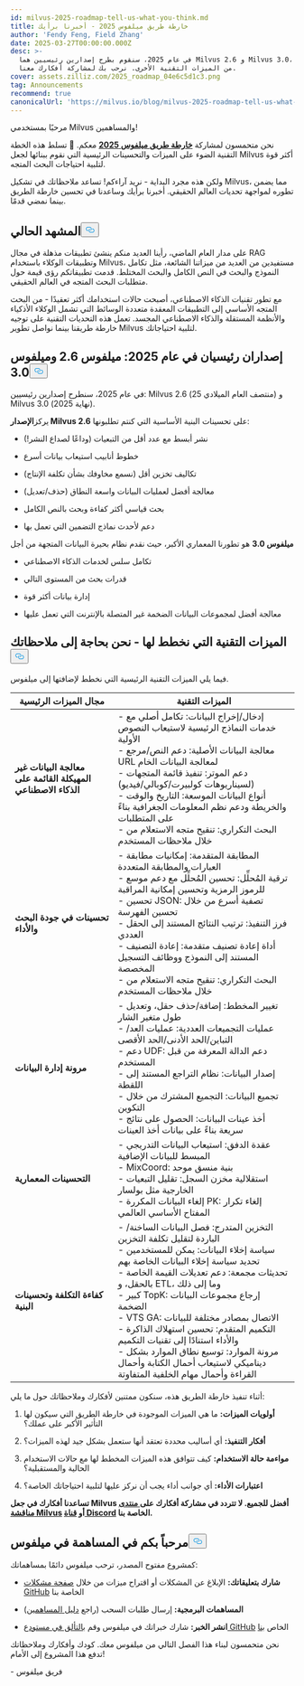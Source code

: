 ```yaml
---
id: milvus-2025-roadmap-tell-us-what-you-think.md
title: خارطة طريق ميلفوس 2025 - أخبرنا برأيك
author: 'Fendy Feng, Field Zhang'
date: 2025-03-27T00:00:00.000Z
desc: >-
  في عام 2025، سنقوم بطرح إصدارين رئيسيين هما Milvus 2.6 و Milvus 3.0، والعديد
  من الميزات التقنية الأخرى. نرحب بك لمشاركة أفكارك معنا.
cover: assets.zilliz.com/2025_roadmap_04e6c5d1c3.png
tag: Announcements
recommend: true
canonicalUrl: 'https://milvus.io/blog/milvus-2025-roadmap-tell-us-what-you-think.md'
---
```

<p>مرحبًا بمستخدمي Milvus والمساهمين!</p>
<p>نحن متحمسون لمشاركة <a href="https://milvus.io/docs/roadmap.md"><strong>خارطة طريق ميلفوس 2025</strong></a> معكم. 🚀 تسلط هذه الخطة التقنية الضوء على الميزات والتحسينات الرئيسية التي نقوم ببنائها لجعل Milvus أكثر قوة لتلبية احتياجات البحث المتجه.</p>
<p>ولكن هذه مجرد البداية - نريد آراءكم! تساعد ملاحظاتك في تشكيل Milvus، مما يضمن تطوره لمواجهة تحديات العالم الحقيقي. أخبرنا برأيك وساعدنا في تحسين خارطة الطريق بينما نمضي قدمًا.</p>
<h2 id="The-Current-Landscape" class="common-anchor-header">المشهد الحالي<button data-href="#The-Current-Landscape" class="anchor-icon" translate="no">
      <svg translate="no"
        aria-hidden="true"
        focusable="false"
        height="20"
        version="1.1"
        viewBox="0 0 16 16"
        width="16"
      >
        <path
          fill="#0092E4"
          fill-rule="evenodd"
          d="M4 9h1v1H4c-1.5 0-3-1.69-3-3.5S2.55 3 4 3h4c1.45 0 3 1.69 3 3.5 0 1.41-.91 2.72-2 3.25V8.59c.58-.45 1-1.27 1-2.09C10 5.22 8.98 4 8 4H4c-.98 0-2 1.22-2 2.5S3 9 4 9zm9-3h-1v1h1c1 0 2 1.22 2 2.5S13.98 12 13 12H9c-.98 0-2-1.22-2-2.5 0-.83.42-1.64 1-2.09V6.25c-1.09.53-2 1.84-2 3.25C6 11.31 7.55 13 9 13h4c1.45 0 3-1.69 3-3.5S14.5 6 13 6z"
        ></path>
      </svg>
    </button></h2><p>على مدار العام الماضي، رأينا العديد منكم ينشئ تطبيقات مذهلة في مجال RAG وتطبيقات الوكلاء باستخدام Milvus، مستفيدين من العديد من ميزاتنا الشائعة، مثل تكامل النموذج والبحث في النص الكامل والبحث المختلط. قدمت تطبيقاتكم رؤى قيمة حول متطلبات البحث المتجه في العالم الحقيقي.</p>
<p>مع تطور تقنيات الذكاء الاصطناعي، أصبحت حالات استخدامك أكثر تعقيدًا - من البحث المتجه الأساسي إلى التطبيقات المعقدة متعددة الوسائط التي تشمل الوكلاء الأذكياء والأنظمة المستقلة والذكاء الاصطناعي المجسد. تعمل هذه التحديات التقنية على توجيه خارطة طريقنا بينما نواصل تطوير Milvus لتلبية احتياجاتك.</p>
<h2 id="Two-Major-Releases-in-2025-Milvus-26-and-Milvus-30" class="common-anchor-header">إصداران رئيسيان في عام 2025: ميلفوس 2.6 وميلفوس 3.0<button data-href="#Two-Major-Releases-in-2025-Milvus-26-and-Milvus-30" class="anchor-icon" translate="no">
      <svg translate="no"
        aria-hidden="true"
        focusable="false"
        height="20"
        version="1.1"
        viewBox="0 0 16 16"
        width="16"
      >
        <path
          fill="#0092E4"
          fill-rule="evenodd"
          d="M4 9h1v1H4c-1.5 0-3-1.69-3-3.5S2.55 3 4 3h4c1.45 0 3 1.69 3 3.5 0 1.41-.91 2.72-2 3.25V8.59c.58-.45 1-1.27 1-2.09C10 5.22 8.98 4 8 4H4c-.98 0-2 1.22-2 2.5S3 9 4 9zm9-3h-1v1h1c1 0 2 1.22 2 2.5S13.98 12 13 12H9c-.98 0-2-1.22-2-2.5 0-.83.42-1.64 1-2.09V6.25c-1.09.53-2 1.84-2 3.25C6 11.31 7.55 13 9 13h4c1.45 0 3-1.69 3-3.5S14.5 6 13 6z"
        ></path>
      </svg>
    </button></h2><p>في عام 2025، سنطرح إصدارين رئيسيين: Milvus 2.6 (منتصف العام الميلادي 25) و Milvus 3.0 (نهاية 2025).</p>
<p>يركز<strong>الإصدار Milvus 2.6</strong> على تحسينات البنية الأساسية التي كنتم تطلبونها:</p>
<ul>
<li><p>نشر أبسط مع عدد أقل من التبعيات (وداعًا لصداع النشر!)</p></li>
<li><p>خطوط أنابيب استيعاب بيانات أسرع</p></li>
<li><p>تكاليف تخزين أقل (نسمع مخاوفك بشأن تكلفة الإنتاج)</p></li>
<li><p>معالجة أفضل لعمليات البيانات واسعة النطاق (حذف/تعديل)</p></li>
<li><p>بحث قياسي أكثر كفاءة وبحث بالنص الكامل</p></li>
<li><p>دعم لأحدث نماذج التضمين التي تعمل بها</p></li>
</ul>
<p><strong>ميلفوس 3.0</strong> هو تطورنا المعماري الأكبر، حيث نقدم نظام بحيرة البيانات المتجهة من أجل</p>
<ul>
<li><p>تكامل سلس لخدمات الذكاء الاصطناعي</p></li>
<li><p>قدرات بحث من المستوى التالي</p></li>
<li><p>إدارة بيانات أكثر قوة</p></li>
<li><p>معالجة أفضل لمجموعات البيانات الضخمة غير المتصلة بالإنترنت التي تعمل عليها</p></li>
</ul>
<h2 id="Technical-Features-Were-Planning---We-Need-Your-Feedback" class="common-anchor-header">الميزات التقنية التي نخطط لها - نحن بحاجة إلى ملاحظاتك<button data-href="#Technical-Features-Were-Planning---We-Need-Your-Feedback" class="anchor-icon" translate="no">
      <svg translate="no"
        aria-hidden="true"
        focusable="false"
        height="20"
        version="1.1"
        viewBox="0 0 16 16"
        width="16"
      >
        <path
          fill="#0092E4"
          fill-rule="evenodd"
          d="M4 9h1v1H4c-1.5 0-3-1.69-3-3.5S2.55 3 4 3h4c1.45 0 3 1.69 3 3.5 0 1.41-.91 2.72-2 3.25V8.59c.58-.45 1-1.27 1-2.09C10 5.22 8.98 4 8 4H4c-.98 0-2 1.22-2 2.5S3 9 4 9zm9-3h-1v1h1c1 0 2 1.22 2 2.5S13.98 12 13 12H9c-.98 0-2-1.22-2-2.5 0-.83.42-1.64 1-2.09V6.25c-1.09.53-2 1.84-2 3.25C6 11.31 7.55 13 9 13h4c1.45 0 3-1.69 3-3.5S14.5 6 13 6z"
        ></path>
      </svg>
    </button></h2><p>فيما يلي الميزات التقنية الرئيسية التي نخطط لإضافتها إلى ميلفوس.</p>
<table>
<thead>
<tr><th><strong>مجال الميزات الرئيسية</strong></th><th><strong>الميزات التقنية</strong></th></tr>
</thead>
<tbody>
<tr><td><strong>معالجة البيانات غير المهيكلة القائمة على الذكاء الاصطناعي</strong></td><td>- إدخال/إخراج البيانات: تكامل أصلي مع خدمات النماذج الرئيسية لاستيعاب النصوص الأولية<br>- معالجة البيانات الأصلية: دعم النص/مرجع URL لمعالجة البيانات الخام<br>- دعم الموتر: تنفيذ قائمة المتجهات (لسيناريوهات كولبيرت/كوبالي/فيديو)<br>- أنواع البيانات الموسعة: التاريخ والوقت والخريطة ودعم نظم المعلومات الجغرافية بناءً على المتطلبات<br>- البحث التكراري: تنقيح متجه الاستعلام من خلال ملاحظات المستخدم</td></tr>
<tr><td><strong>تحسينات في جودة البحث والأداء</strong></td><td>- المطابقة المتقدمة: إمكانيات مطابقة العبارات والمطابقة المتعددة<br>- ترقية المُحلِّل: تحسين المُحلِّل مع دعم موسع للرموز الرمزية وتحسين إمكانية المراقبة<br>- تحسين JSON: تصفية أسرع من خلال تحسين الفهرسة<br>- فرز التنفيذ: ترتيب النتائج المستند إلى الحقل العددي<br>- أداة إعادة تصنيف متقدمة: إعادة التصنيف المستند إلى النموذج ووظائف التسجيل المخصصة<br>- البحث التكراري: تنقيح متجه الاستعلام من خلال ملاحظات المستخدم</td></tr>
<tr><td><strong>مرونة إدارة البيانات</strong></td><td>- تغيير المخطط: إضافة/حذف حقل، وتعديل طول متغير الشار<br>- عمليات التجميعات العددية: عمليات العد/التباين/الحد الأدنى/الحد الأقصى<br>- دعم UDF: دعم الدالة المعرفة من قبل المستخدم<br>- إصدار البيانات: نظام التراجع المستند إلى اللقطة<br>- تجميع البيانات: التجميع المشترك من خلال التكوين<br>- أخذ عينات البيانات: الحصول على نتائج سريعة بناءً على بيانات أخذ العينات</td></tr>
<tr><td><strong>التحسينات المعمارية</strong></td><td>- عقدة الدفق: استيعاب البيانات التدريجي المبسط للبيانات الإضافية<br>- MixCoord: بنية منسق موحد<br>- استقلالية مخزن السجل: تقليل التبعيات الخارجية مثل بولسار<br>- إلغاء البيانات المكررة PK: إلغاء تكرار المفتاح الأساسي العالمي</td></tr>
<tr><td><strong>كفاءة التكلفة وتحسينات البنية</strong></td><td>- التخزين المتدرج: فصل البيانات الساخنة/الباردة لتقليل تكلفة التخزين<br>- سياسة إخلاء البيانات: يمكن للمستخدمين تحديد سياسة إخلاء البيانات الخاصة بهم<br>- تحديثات مجمعة: دعم تعديلات القيمة الخاصة بالحقل، و ETL، وما إلى ذلك<br>- كبير TopK: إرجاع مجموعات البيانات الضخمة<br>- VTS GA: الاتصال بمصادر مختلفة للبيانات<br>- التكميم المتقدم: تحسين استهلاك الذاكرة والأداء استنادًا إلى تقنيات التكميم<br>- مرونة الموارد: توسيع نطاق الموارد بشكل ديناميكي لاستيعاب أحمال الكتابة وأحمال القراءة وأحمال مهام الخلفية المتفاوتة</td></tr>
</tbody>
</table>
<p>أثناء تنفيذ خارطة الطريق هذه، سنكون ممتنين لأفكارك وملاحظاتك حول ما يلي:</p>
<ol>
<li><p><strong>أولويات الميزات:</strong> ما هي الميزات الموجودة في خارطة الطريق التي سيكون لها التأثير الأكبر على عملك؟</p></li>
<li><p><strong>أفكار التنفيذ:</strong> أي أساليب محددة تعتقد أنها ستعمل بشكل جيد لهذه الميزات؟</p></li>
<li><p><strong>مواءمة حالة الاستخدام:</strong> كيف تتوافق هذه الميزات المخطط لها مع حالات الاستخدام الحالية والمستقبلية؟</p></li>
<li><p><strong>اعتبارات الأداء:</strong> أي جوانب أداء يجب أن نركز عليها لتلبية احتياجاتك الخاصة؟</p></li>
</ol>
<p><strong>تساعدنا أفكارك في جعل Milvus أفضل للجميع. لا تتردد في مشاركة أفكارك على<a href="https://github.com/milvus-io/milvus/discussions/40263"> منتدى مناقشة Milvus</a> أو <a href="https://discord.com/invite/8uyFbECzPX">قناة Discord</a> الخاصة بنا.</strong></p>
<h2 id="Welcome-to-Contribute-to-Milvus" class="common-anchor-header">مرحباً بكم في المساهمة في ميلفوس<button data-href="#Welcome-to-Contribute-to-Milvus" class="anchor-icon" translate="no">
      <svg translate="no"
        aria-hidden="true"
        focusable="false"
        height="20"
        version="1.1"
        viewBox="0 0 16 16"
        width="16"
      >
        <path
          fill="#0092E4"
          fill-rule="evenodd"
          d="M4 9h1v1H4c-1.5 0-3-1.69-3-3.5S2.55 3 4 3h4c1.45 0 3 1.69 3 3.5 0 1.41-.91 2.72-2 3.25V8.59c.58-.45 1-1.27 1-2.09C10 5.22 8.98 4 8 4H4c-.98 0-2 1.22-2 2.5S3 9 4 9zm9-3h-1v1h1c1 0 2 1.22 2 2.5S13.98 12 13 12H9c-.98 0-2-1.22-2-2.5 0-.83.42-1.64 1-2.09V6.25c-1.09.53-2 1.84-2 3.25C6 11.31 7.55 13 9 13h4c1.45 0 3-1.69 3-3.5S14.5 6 13 6z"
        ></path>
      </svg>
    </button></h2><p>كمشروع مفتوح المصدر، ترحب ميلفوس دائمًا بمساهماتك:</p>
<ul>
<li><p><strong>شارك بتعليقاتك:</strong> الإبلاغ عن المشكلات أو اقتراح ميزات من خلال <a href="https://github.com/milvus-io/milvus/issues">صفحة مشكلات GitHub</a> الخاصة بنا</p></li>
<li><p><strong>المساهمات البرمجية:</strong> إرسال طلبات السحب (راجع <a href="https://github.com/milvus-io/milvus/blob/82915a9630ab0ff40d7891b97c367ede5726ff7c/CONTRIBUTING.md">دليل المساهمين</a>)</p></li>
<li><p><strong>انشر الخبر:</strong> شارك خبراتك في ميلفوس وقم <a href="https://github.com/milvus-io/milvus">بالتألق في مستودع GitHub</a> الخاص <a href="https://github.com/milvus-io/milvus">بنا</a></p></li>
</ul>
<p>نحن متحمسون لبناء هذا الفصل التالي من ميلفوس معك. كودك وأفكارك وملاحظاتك تدفع هذا المشروع إلى الأمام!</p>
<p>- فريق ميلفوس</p>
